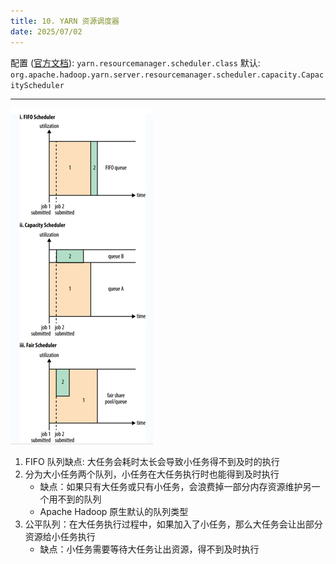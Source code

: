 ```yaml
---
title: 10. YARN 资源调度器
date: 2025/07/02
---
```


配置 ([官方文档](https://hadoop.apache.org/docs/stable/hadoop-yarn/hadoop-yarn-common/yarn-default.xml)):
`yarn.resourcemanager.scheduler.class` 默认: `org.apache.hadoop.yarn.server.resourcemanager.scheduler.capacity.CapacityScheduler`

---

![YARN 资源调度器](static/YARN-QUEUE.png)

1. FIFO 队列缺点: 大任务会耗时太长会导致小任务得不到及时的执行
2. 分为大小任务两个队列，小任务在大任务执行时也能得到及时执行
    * 缺点：如果只有大任务或只有小任务，会浪费掉一部分内存资源维护另一个用不到的队列
    * Apache Hadoop 原生默认的队列类型
3. 公平队列：在大任务执行过程中，如果加入了小任务，那么大任务会让出部分资源给小任务执行
    * 缺点：小任务需要等待大任务让出资源，得不到及时执行

